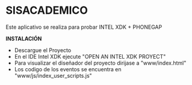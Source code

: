 SISACADEMICO
=====================================================================
Este aplicativo se realiza para probar INTEL XDK + PHONEGAP

**INSTALACIÓN**
* Descargue el Proyecto
* En el IDE Intel XDK ejecute "OPEN AN INTEL XDK PROYECT"
* Para visualizar el diseñador del proyecto dirijase a "www/index.html"
* Los codigo de los eventos se encuentra en "www/js/index_user_scripts.js"


